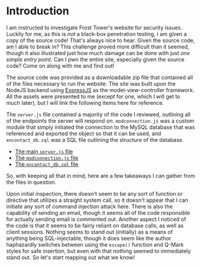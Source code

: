 # Introduction

I am instructed to investigate Frost Tower's website for security issues. Luckily for me, as this is _not_ a black-box penetration testing, I am given a copy of the source code! That's always nice to hear. Given the source code, am I able to break in? This challenge proved more difficult than it seemed, though it also illustrated just how much damage can be done with just _one simple entry point_. Can I pwn the entire site, especially given the source code? Come on along with me and find out!

The source code was provided as a downloadable zip file that contained all of the files necessary to run the website. The site was built upon the NodeJS backend using [ExpressJS](https://expressjs.com/) as the model-view-controller framework. All the assets were presented to me (except for one, which I will get to much later), but I will link the following items here for reference.

The `server.js` file contained a majority of the code I reviewed, outlining all of the endpoints the server will respond on. `modconnection.js` was a custom module that simply initiated the connection to the MySQL database that was referenced and exported the object so that it can be used, and `encontact_db.sql` was a SQL file outlining the structure of the database.

- [The main `server.js` file](server.js.md)
- [The `modconnection.js` file](modconnection.js.md)
- [The `encontact_db.sql` file](encontact_db.sql.md)

So, with keeping all that in mind, here are a few takeaways I can gather from the files in question.

Upon initial inspection, there doesn't seem to be any sort of function or directive that utilizes a straight system call, so it doesn't appear that I can initiate any sort of command injection attack here. There is also the capability of sending an email, though it seems all of the code responsible for actually sending email is commented out. Another aspect I noticed of the code is that it seems to be fairly reliant on database calls, as well as client sessions. Nothing seems to stand out (initially) as a means of anything being SQL-injectable, though it does seem like the author haphazardly switches between using the `escape()` function and Q-Mark styles for safe insertion, but even with that nothing seemed to immediately stand out. So let's start mapping out what we know!